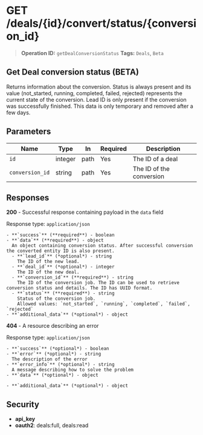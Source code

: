# GET /deals/{id}/convert/status/{conversion_id}

> **Operation ID:** `getDealConversionStatus`
> **Tags:** `Deals`, `Beta`

## Get Deal conversion status (BETA)

Returns information about the conversion. Status is always present and its value (not_started, running, completed, failed, rejected) represents the current state of the conversion. Lead ID is only present if the conversion was successfully finished. This data is only temporary and removed after a few days.

## Parameters

| Name | Type | In | Required | Description |
|------|------|-------|----------|-------------|
| `id` | integer | path | Yes | The ID of a deal |
| `conversion_id` | string | path | Yes | The ID of the conversion |

## Responses

**200** - Successful response containing payload in the `data` field

Response type: `application/json`

```
- **`success`** (**required**) - boolean
- **`data`** (**required**) - object
  An object containing conversion status. After successful conversion the converted entity ID is also present.
  - **`lead_id`** (*optional*) - string
    The ID of the new lead.
  - **`deal_id`** (*optional*) - integer
    The ID of the new deal.
  - **`conversion_id`** (**required**) - string
    The ID of the conversion job. The ID can be used to retrieve conversion status and details. The ID has UUID format.
  - **`status`** (**required**) - string
    Status of the conversion job.
    Allowed values: `not_started`, `running`, `completed`, `failed`, `rejected`
- **`additional_data`** (*optional*) - object

```

**404** - A resource describing an error

Response type: `application/json`

```
- **`success`** (*optional*) - boolean
- **`error`** (*optional*) - string
  The description of the error
- **`error_info`** (*optional*) - string
  A message describing how to solve the problem
- **`data`** (*optional*) - object

- **`additional_data`** (*optional*) - object

```


## Security

- **api_key**
- **oauth2**: deals:full, deals:read
